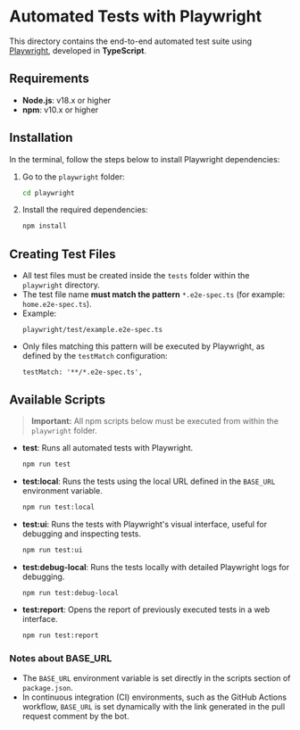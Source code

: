 # Automated Tests with Playwright

This directory contains the end-to-end automated test suite using [Playwright](https://playwright.dev/), developed in **TypeScript**.

## Requirements

- **Node.js**: v18.x or higher
- **npm**: v10.x or higher



## Installation

In the terminal, follow the steps below to install Playwright dependencies:

1. Go to the `playwright` folder:
   ```bash
   cd playwright
   ```

2. Install the required dependencies:
   ```bash
   npm install
   ```

## Creating Test Files

- All test files must be created inside the `tests` folder within the `playwright` directory.
- The test file name **must match the pattern** `*.e2e-spec.ts` (for example: `home.e2e-spec.ts`).
- Example:
  ```
  playwright/test/example.e2e-spec.ts
  ```
- Only files matching this pattern will be executed by Playwright, as defined by the `testMatch` configuration:
  ```
  testMatch: '**/*.e2e-spec.ts',
  ```


## Available Scripts

> **Important:** All npm scripts below must be executed from within the `playwright` folder.

- **test**: Runs all automated tests with Playwright.
  ```bash
  npm run test
  ```

- **test:local**: Runs the tests using the local URL defined in the `BASE_URL` environment variable.
  ```bash
  npm run test:local
  ```

- **test:ui**: Runs the tests with Playwright's visual interface, useful for debugging and inspecting tests.
  ```bash
  npm run test:ui
  ```

- **test:debug-local**: Runs the tests locally with detailed Playwright logs for debugging.
  ```bash
  npm run test:debug-local
  ```

- **test:report**: Opens the report of previously executed tests in a web interface.
  ```bash
  npm run test:report
  ```

### Notes about BASE_URL

- The `BASE_URL` environment variable is set directly in the scripts section of `package.json`.
- In continuous integration (CI) environments, such as the GitHub Actions workflow, `BASE_URL` is set dynamically with the link generated in the pull request comment by the bot.